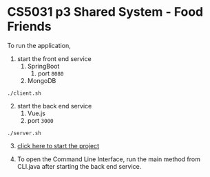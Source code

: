 # CS5031 p3 Shared System - Food Friends


To run the application, 


1. start the front end service
   1. SpringBoot
      1. port `8080` 
   2. MongoDB
```shell
./client.sh
```

2. start the back end service
   1. Vue.js
   2. port `3000`
```shell
./server.sh
```
3.  [click here to start the project](http://localhost:3000)


4. To open the Command Line Interface, run the main method from CLI.java after starting the back end service.


